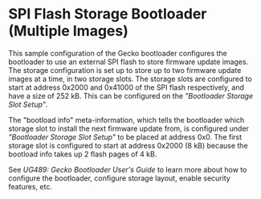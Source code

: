 # SPI Flash Storage Bootloader (Multiple Images)

This sample configuration of the Gecko bootloader configures the bootloader to use an external SPI flash to store firmware update images. The storage configuration is set up to store up to two firmware update images at a time, in two storage slots. The storage slots are configured to start at address 0x2000 and 0x41000 of the SPI flash respectively, and have a size of 252 kB. This can be configured on the *"Bootloader Storage Slot Setup"*.

The "bootload info" meta-information, which tells the bootloader which storage slot to install the next firmware update from, is configured under *"Bootloader Storage Slot Setup"* to be placed at address 0x0. The first storage slot is configured to start at address 0x2000 (8 kB) because the bootload info takes up 2 flash pages of 4 kB.

See *UG489: Gecko Bootloader User's Guide* to learn more about how to configure the bootloader, configure storage layout, enable security features, etc.
